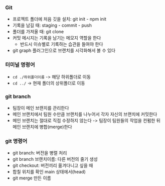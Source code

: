 ### Git
- 프로젝트 폴더에 처음 깃을 설치: git init - npm init
- 기록을 남길 때: staging - commit - push
- 폴더를 가져올 때: git clone
- 커밋 메시지는 기록을 남기는 메모지 역할을 한다
    - 반드시 이슈별로 기록하는 습관을 들여야 한다
- git graph 플러그인으로 브랜치를 시각화해서 볼 수 있다

### 터미널 명령어
- `cd ./하위폴더이름` -> 해당 하위폴더로 이동
- `cd ../` -> 현재 폴더의 상위폴더로 이동

### git branch
- 팀장이 메인 브랜치를 관리한다
- 메인 브랜치에서 팀원 수만큼 브랜치를 나누어서 각자 자신의 브랜치에 커밋한다
- 메인 브랜치는 절대로 직접 수정하지 않는다 -> 팀장이 팀원들의 작업을 컨펌한 뒤 메인 브랜치에 병합(merge)한다

### git 명령어
- git branch: 버전을 병렬 처리
- git branch 브랜치이름: 다른 버전의 줄기 생성
- git checkout: 버전끼리 옮겨다니고 싶을 때
- 합칠 위치를 확인 main 상태에서(head)
- git merge 만든 이름